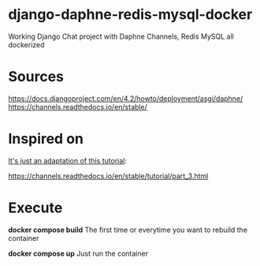 # django-daphne-redis-mysql-docker
Working Django Chat project with Daphne Channels, Redis MySQL all dockerized

# Sources


https://docs.djangoproject.com/en/4.2/howto/deployment/asgi/daphne/<br>
https://channels.readthedocs.io/en/stable/

# Inspired on

<u>It's just an adaptation of this tutorial</u>:

https://channels.readthedocs.io/en/stable/tutorial/part_3.html

# Execute

**docker compose build**
The first time or everytime you want to rebuild the container

**docker compose up**
Just run the container
